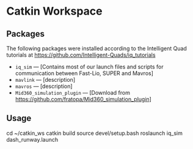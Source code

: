 # Catkin Workspace

## Packages

The following packages were installed according to the Intelligent Quad tutorials at https://github.com/Intelligent-Quads/iq_tutorials

- `iq_sim` — [Contains most of our launch files and scripts for communication between Fast-Lio, SUPER and Mavros]
- `mavlink` — [description]
- `mavros`  — [description]
- `Mid360_simulation_plugin` — [Download from https://github.com/fratopa/Mid360_simulation_plugin]

## Usage

cd ~/catkin_ws
catkin build
source devel/setup.bash
roslaunch iq_sim dash_runway.launch
